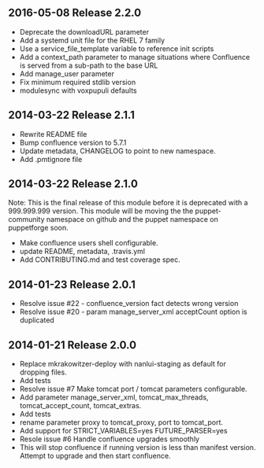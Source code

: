 ## 2016-05-08 Release 2.2.0

* Deprecate the downloadURL parameter
* Add a systemd unit file for the RHEL 7 family
* Use a service_file_template variable to reference init scripts
* Add a context_path parameter to manage situations where Confluence is served from a sub-path to the base URL
* Add manage_user parameter
* Fix minimum required stdlib version
* modulesync with voxpupuli defaults


## 2014-03-22 Release 2.1.1

* Rewrite README file
* Bump confluence version to 5.7.1
* Update metadata, CHANGELOG to point to new namespace.
* Add .pmtignore file


## 2014-03-22 Release 2.1.0

Note: This is the final release of this module before it is deprecated with a 999.999.999 version. This module will be moving the the puppet-community namespace on github and the puppet namespace on puppetforge soon.

* Make confluence users shell configurable.
* update README, metadata, .travis.yml
* Add CONTRIBUTING.md and test coverage spec.


## 2014-01-23 Release 2.0.1
* Resolve issue #22 - confluence_version fact detects wrong version
* Resolve issue #20 - param manage_server_xml acceptCount option is duplicated


## 2014-01-21 Release 2.0.0

* Replace mkrakowitzer-deploy with nanlui-staging as default for dropping files.
* Add tests
* Resolve issue #7 Make tomcat port / tomcat parameters configurable.
* Add parameter manage_server_xml, tomcat_max_threads, tomcat_accept_count, tomcat_extras.
* Add tests
* rename parameter proxy to tomcat_proxy, port to tomcat_port.
* Add support for STRICT_VARIABLES=yes FUTURE_PARSER=yes
* Resole issue #6 Handle confluence upgrades smoothly
* This will stop confluence if running version is less than manifest version. Attempt to upgrade and then start confluence.
